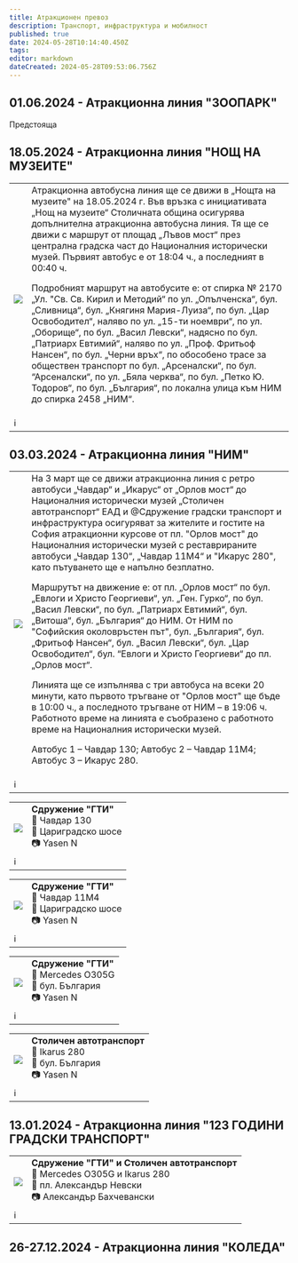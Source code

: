 ```yaml
---
title: Атракционен превоз
description: Транспорт, инфраструктура и мобилност
published: true
date: 2024-05-28T10:14:40.450Z
tags: 
editor: markdown
dateCreated: 2024-05-28T09:53:06.756Z
---
```






## 01.06.2024 - Атракционна линия "ЗООПАРК" 

Предстояща


## 18.05.2024 - Атракционна линия "НОЩ НА МУЗЕИТЕ"

<!--следващ пост--> 
<div class="table-responsive"><table style="width:100%"><tr>
<td><img src="https://scontent-sof1-2.xx.fbcdn.net/v/t39.30808-6/441064116_861739162635671_4518205150119309166_n.jpg?_nc_cat=103&ccb=1-7&_nc_sid=5f2048&_nc_ohc=tBFbTtg0wvEQ7kNvgFxrh75&_nc_ht=scontent-sof1-2.xx&oh=00_AYC2BP5zHYosYm4XBlo_TmZ0YZ0OHyipfT-FrxlUHhAstA&oe=665B768E"></td>
<td>Атракционна автобусна линия ще се движи в „Нощта на музеите" на 18.05.2024 г.
Във връзка с инициативата „Нощ на музеите“ Столичната община осигурява допълнителна атракционна автобусна линия. Тя ще се движи с маршрут от площад „Лъвов мост“ през централна градска част до Националния исторически музей. Първият автобус е от 18:04 ч., а последният в 00:40 ч.

Подробният маршрут на автобусите е: от спирка № 2170 „Ул. "Св. Св. Кирил и Методий“ по ул. „Опълченска“, бул. „Сливница“, бул. „Княгиня Мария-Луиза“, по бул. „Цар Освободител“, наляво по ул. „15-ти ноември“, по ул. „Оборище“, по бул. „Васил Левски“, надясно по бул. „Патриарх Евтимий“, наляво по ул. „Проф. Фритьоф Нансен“, по бул. „Черни връх“, по обособено трасе за обществен транспорт по бул. „Арсеналски“, по бул. “Арсеналски“, по ул. „Бяла черква“, по бул. „Петко Ю. Тодоров“, по бул. „България“, по локална улица към НИМ до спирка 2458 „НИМ“.
</td></tr>
  <td colspan=2 >ℹ️ </td></table></div>
  

  
  

## 03.03.2024 - Атракционна линия "НИМ"

<!--следващ пост--> 
<div class="table-responsive"><table style="width:100%"><tr>
<td><img src="https://scontent-sof1-1.xx.fbcdn.net/v/t39.30808-6/430614194_816957903780464_6329628330879867263_n.jpg?_nc_cat=106&ccb=1-7&_nc_sid=5f2048&_nc_ohc=x56Jmnx5WZ4Q7kNvgF6bTQ-&_nc_ht=scontent-sof1-1.xx&oh=00_AYBvlI1ElYSLC2raaSC5ET7DoaWI9p4oEeS8jLS_QRsDaQ&oe=665B8802"></td>
<td>На 3 март ще се движи атракционна линия с ретро автобуси „Чавдар“ и „Икарус“ от „Орлов мост“ до Националния исторически музей
„Столичен автотранспорт“ ЕАД и @Сдружение градски транспорт и инфраструктура осигуряват за жителите и гостите на София атракционни курсове от пл. "Орлов мост" до Националния исторически музей с реставрираните автобуси „Чавдар 130“, „Чавдар 11М4“ и "Икарус 280", като пътуването ще е напълно безплатно.

Маршрутът на движение е: от пл. „Орлов мост“ по бул. „Евлоги и Христо Георгиеви“, ул. „Ген. Гурко“, по бул. „Васил Левски“, по бул. „Патриарх Евтимий“, бул. „Витоша“, бул. „България“ до НИМ. От НИМ по "Софийския околовръстен път", бул. „България“, бул. „Фритьоф Нансен“, бул. „Васил Левски“, бул. „Цар Освободител“, бул. “Евлоги и Христо Георгиеви“ до пл. „Орлов мост“.

Линията ще се изпълнява с три автобуса на всеки 20 минути, като първото тръгване от "Орлов мост" ще бъде в 10:00 ч., а последното тръгване от НИМ – в 19:06 ч. Работното време на линията е съобразено с работното време на Националния исторически музей.

Автобус 1 – Чавдар 130;
Автобус 2 – Чавдар 11М4;
Автобус 3 – Икарус 280.

</td></tr>
  <td colspan=2 >ℹ️ </td></table></div>

<!--следващ пост--> 
<div class="table-responsive"><table style="width:100%"><tr>
<td><img src="https://scontent-sof1-1.xx.fbcdn.net/v/t39.30808-6/431543534_425400899989134_658167315018838318_n.jpg?_nc_cat=101&ccb=1-7&_nc_sid=5f2048&_nc_ohc=MFjJq2DK_1QQ7kNvgFj7F6D&_nc_ht=scontent-sof1-1.xx&oh=00_AYAI2qsKBF82V0FhXERqesDmmyrsQxVKT559kugmvy8Akg&oe=665B8F9C"></td>
<td><b>Сдружение "ГТИ"</b><br> 🚌 <a href=""> </a>Чавдар 130 <br>📌 Цариградско шосе<br> 📷 Yasen N</td></tr>
  <td colspan=2 >ℹ️ </td></table></div>
  
<!--следващ пост--> 
<div class="table-responsive"><table style="width:100%"><tr>
<td><img src="https://scontent-sof1-1.xx.fbcdn.net/v/t39.30808-6/431095821_425400906655800_3309077172402790218_n.jpg?_nc_cat=108&ccb=1-7&_nc_sid=5f2048&_nc_ohc=uqwDkogSojYQ7kNvgGcsEky&_nc_ht=scontent-sof1-1.xx&oh=00_AYCHP41jt3kwBqxt2MxidxzTOTZc8ofpFQXn0VRTb6SG6w&oe=665B8031"></td>
<td><b>Сдружение "ГТИ"</b><br> 🚌 <a href=""> </a>Чавдар 11М4 <br>📌 Цариградско шосе<br> 📷 Yasen N</td></tr>
  <td colspan=2 >ℹ️ </td></table></div>

<!--следващ пост--> 
<div class="table-responsive"><table style="width:100%"><tr>
<td><img src="https://scontent-sof1-1.xx.fbcdn.net/v/t39.30808-6/431170833_425400843322473_4802085504909571768_n.jpg?_nc_cat=101&ccb=1-7&_nc_sid=5f2048&_nc_ohc=u8E1IV3SPeQQ7kNvgHft539&_nc_ht=scontent-sof1-1.xx&oh=00_AYA0y1NKBjrvL_X_Gf7a_U791kp6XSdHF5PtjJSJ4brH8A&oe=665B7A4A"></td>
<td><b>Сдружение "ГТИ"</b><br> 🚌 <a href=""> </a>Mercedes O305G <br>📌 бул. България<br> 📷 Yasen N</td></tr>
  <td colspan=2 >ℹ️ </td></table></div>
  
<!--следващ пост--> 
<div class="table-responsive"><table style="width:100%"><tr>
<td><img src="https://scontent-sof1-2.xx.fbcdn.net/v/t39.30808-6/431081161_425400869989137_1946556866869295225_n.jpg?_nc_cat=103&ccb=1-7&_nc_sid=5f2048&_nc_ohc=kXaQIpXh6mEQ7kNvgHGacCB&_nc_ht=scontent-sof1-2.xx&oh=00_AYCxZ_xlVqqU4_220ThoO0z6i5WoDPB84fttsLEtzqN9yA&oe=665B70BD
"></td>
<td><b>Столичен автотранспорт</b><br> 🚌 <a href=""> </a>Ikarus 280 <br>📌 бул. България<br> 📷 Yasen N</td></tr>
  <td colspan=2 >ℹ️ </td></table></div>  
  


 ## 13.01.2024 - Атракционна линия "123 ГОДИНИ ГРАДСКИ ТРАНСПОРТ"

<!--следващ пост--> 
<div class="table-responsive"><table style="width:100%"><tr>
<td><img src="https://scontent-sof1-1.xx.fbcdn.net/v/t39.30808-6/419894834_395117076350850_1856229116051439067_n.jpg?_nc_cat=108&ccb=1-7&_nc_sid=5f2048&_nc_ohc=CP0WXvJe1KwQ7kNvgHcLPIl&_nc_ht=scontent-sof1-1.xx&oh=00_AYDf5KmEQjZRXJGAdErJ31fPU74i7M489HDJBVi_5M7HVw&oe=665B8BF7"></td>
<td><b>Сдружение "ГТИ" и Столичен автотранспорт</b><br> 🚌 <a href="/bg/public-transport/fleet-list/2003-Mercedes-O345-Conecto-G"> </a>Mercedes O305G и Ikarus 280 <br>📌 пл. Александър Невски<br> 📷 Александър Бахчевански
</td></tr>
  <td colspan=2 >ℹ️ </td></table></div>
  
  




## 26-27.12.2024 - Атракционна линия "КОЛЕДА"

<!--следващ пост--> 

